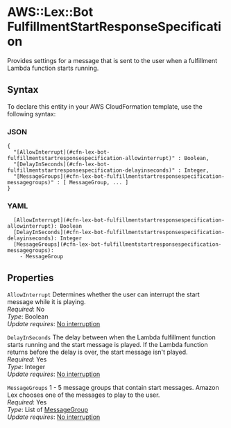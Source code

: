 # AWS::Lex::Bot FulfillmentStartResponseSpecification<a name="aws-properties-lex-bot-fulfillmentstartresponsespecification"></a>

Provides settings for a message that is sent to the user when a fulfillment Lambda function starts running\.

## Syntax<a name="aws-properties-lex-bot-fulfillmentstartresponsespecification-syntax"></a>

To declare this entity in your AWS CloudFormation template, use the following syntax:

### JSON<a name="aws-properties-lex-bot-fulfillmentstartresponsespecification-syntax.json"></a>

```
{
  "[AllowInterrupt](#cfn-lex-bot-fulfillmentstartresponsespecification-allowinterrupt)" : Boolean,
  "[DelayInSeconds](#cfn-lex-bot-fulfillmentstartresponsespecification-delayinseconds)" : Integer,
  "[MessageGroups](#cfn-lex-bot-fulfillmentstartresponsespecification-messagegroups)" : [ MessageGroup, ... ]
}
```

### YAML<a name="aws-properties-lex-bot-fulfillmentstartresponsespecification-syntax.yaml"></a>

```
  [AllowInterrupt](#cfn-lex-bot-fulfillmentstartresponsespecification-allowinterrupt): Boolean
  [DelayInSeconds](#cfn-lex-bot-fulfillmentstartresponsespecification-delayinseconds): Integer
  [MessageGroups](#cfn-lex-bot-fulfillmentstartresponsespecification-messagegroups): 
    - MessageGroup
```

## Properties<a name="aws-properties-lex-bot-fulfillmentstartresponsespecification-properties"></a>

`AllowInterrupt`  <a name="cfn-lex-bot-fulfillmentstartresponsespecification-allowinterrupt"></a>
Determines whether the user can interrupt the start message while it is playing\.  
*Required*: No  
*Type*: Boolean  
*Update requires*: [No interruption](https://docs.aws.amazon.com/AWSCloudFormation/latest/UserGuide/using-cfn-updating-stacks-update-behaviors.html#update-no-interrupt)

`DelayInSeconds`  <a name="cfn-lex-bot-fulfillmentstartresponsespecification-delayinseconds"></a>
The delay between when the Lambda fulfillment function starts running and the start message is played\. If the Lambda function returns before the delay is over, the start message isn't played\.  
*Required*: Yes  
*Type*: Integer  
*Update requires*: [No interruption](https://docs.aws.amazon.com/AWSCloudFormation/latest/UserGuide/using-cfn-updating-stacks-update-behaviors.html#update-no-interrupt)

`MessageGroups`  <a name="cfn-lex-bot-fulfillmentstartresponsespecification-messagegroups"></a>
1 \- 5 message groups that contain start messages\. Amazon Lex chooses one of the messages to play to the user\.  
*Required*: Yes  
*Type*: List of [MessageGroup](aws-properties-lex-bot-messagegroup.md)  
*Update requires*: [No interruption](https://docs.aws.amazon.com/AWSCloudFormation/latest/UserGuide/using-cfn-updating-stacks-update-behaviors.html#update-no-interrupt)